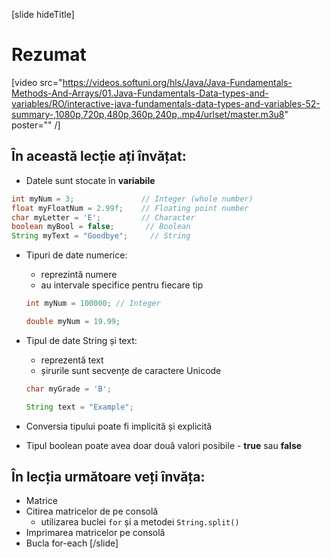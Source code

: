 [slide hideTitle]
# Rezumat

[video src="https://videos.softuni.org/hls/Java/Java-Fundamentals-Methods-And-Arrays/01.Java-Fundamentals-Data-types-and-variables/RO/interactive-java-fundamentals-data-types-and-variables-52-summary-,1080p,720p,480p,360p,240p,.mp4/urlset/master.m3u8" poster="" /]

## În această lecție ați învățat:

   - Datele sunt stocate în **variabile**

  ```java
  int myNum = 3;               // Integer (whole number)
  float myFloatNum = 2.99f;    // Floating point number
  char myLetter = 'E';         // Character
  boolean myBool = false;       // Boolean
  String myText = "Goodbye";     // String
  ```

  
  - Tipuri de date numerice:
     - reprezintă numere
     - au intervale specifice pentru fiecare tip

    ```java
    int myNum = 100000; // Integer
    ```
    
    ```java
    double myNum = 19.99;
    ```

  - Tipul de date String și text:
     - reprezentă text
     - șirurile sunt secvențe de caractere Unicode


    ```java
    char myGrade = 'B';
    ```

    ```java
    String text = "Example";
    ```

  - Conversia tipului poate fi implicită și explicită
  - Tipul boolean poate avea doar două valori posibile - **true** sau **false**

  ## În lecția următoare veți învăța:
   - Matrice
   - Citirea matricelor de pe consolă
      - utilizarea buclei `for` și a metodei `String.split()` 
   - Imprimarea matricelor pe consolă
   - Bucla for-each
[/slide]



